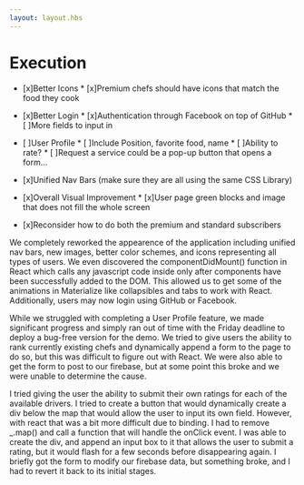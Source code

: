 ```yaml
---
layout: layout.hbs
---
```


# Execution

* [x]Better Icons
          * [x]Premium chefs should have icons that match the food they cook
* [x]Better Login
          * [x]Authentication through Facebook on top of GitHub
          * [ ]More fields to input in
* [ ]User Profile
          * [ ]Include Position, favorite food, name
          * [ ]Ability to rate?
          * [ ]Request a service could be a pop-up button that opens a form…
* [x]Unified Nav Bars (make sure they are all using the same CSS Library)
* [x]Overall Visual Improvement
          * [x]User page green blocks and image that does not fill the whole screen

* [x]Reconsider how to do both the premium and standard subscribers

We completely reworked the appearence of the application including unified nav bars, new images, better color schemes, and icons representing all types of users. We even discovered the componentDidMount() function in React which calls any javascript code inside only after components have been successfully added to the DOM. This allowed us to get some of the animations in Materialize like collapsibles and tabs to work with React. Additionally, users may now login using GitHub or Facebook.

While we struggled with completing a User Profile feature, we made significant progress and simply ran out of time with the Friday deadline to deploy a bug-free version for the demo. We tried to give users the ability to rank currently existing chefs and dynamically append a form to the page to do so, but this was difficult to figure out with React. We were also able to get the form to post to our firebase, but at some point this broke and we were unable to determine the cause.

I tried giving the user the ability to submit their own ratings for each of the available drivers. I tried to create a button that would dynamically create a div below the map that would allow the user to input its own field. However, with react that was a bit more difficult due to binding. I had to remove _.map() and call a function that will handle the onClick event. I was able to create the div, and append an input box to it that allows the user to submit a rating, but it would flash for a few seconds before disappearing again. I briefly got the form to modify our firebase data, but something broke, and I had to revert it back to its initial stages.